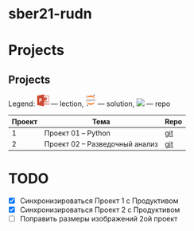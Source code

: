 # sber21-rudn
# Projects
## Projects
Legend: ![](icons/pptx.png) — lection, ![](icons/jupyter.png) — solution,  ![](icons/git.png) — repo

| Проект | Тема                             | Repo                                                                               |                                         
|--------|----------------------------------|------------------------------------------------------------------------------------|
| 1      | Проект 01 – Python               | [git](https://git.21-school.ru/masters/AI_Data_Analytics.Project_1.ID_1577557.git) |
| 2      | Проект 02 – Разведочный анализ   | [git](https://git.21-school.ru/masters/AI_Data_Analytics.Project_2.ID_1577558.git) |

# TODO 
- [x] Синхронизироваться Проект 1 с Продуктивом
- [x] Синхронизироваться Проект 2 с Продуктивом
- [ ] Поправить размеры изображений 2ой проект